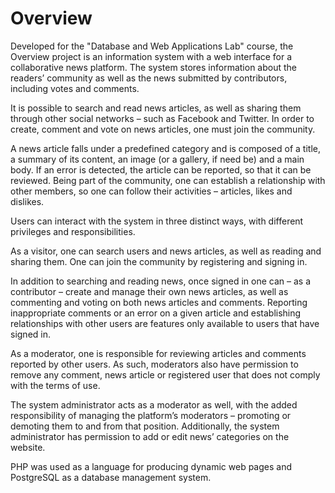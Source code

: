 # Overview

Developed for the "Database and Web Applications Lab" course, the Overview project is an information system with a web interface for a collaborative news platform. The system stores information about the readers’ community as well as the news submitted by contributors, including votes and comments.

It is possible to search and read news articles, as well as sharing them through other social networks – such as Facebook and Twitter. In order to create, comment and vote on news articles, one must join the community.

A news article falls under a predefined category and is composed of a title, a summary of its content, an image (or a gallery, if need be) and a main body. If an error is detected, the article can be reported, so that it can be reviewed. Being part of the community, one can establish a relationship with other members, so one can follow their activities – articles, likes and dislikes.

Users can interact with the system in three distinct ways, with different privileges and responsibilities.

As a visitor, one can search users and news articles, as well as reading and sharing them. One can join the community by registering and signing in.

In addition to searching and reading news, once signed in one can – as a contributor – create and manage their own news articles, as well as commenting and voting on both news articles and comments. Reporting inappropriate comments or an error on a given article and establishing relationships with other users are features only available to users that have signed in.

As a moderator, one is responsible for reviewing articles and comments reported by other users. As such, moderators also have permission to remove any comment, news article or registered user that does not comply with the terms of use.

The system administrator acts as a moderator as well, with the added responsibility of managing the platform’s moderators – promoting or demoting them to and from that position. Additionally, the system administrator has permission to add or edit news’ categories on the website.

PHP was used as a language for producing dynamic web pages and PostgreSQL as a database management system.
